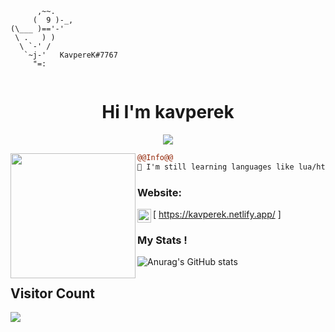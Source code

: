 ```
      ,~~.
     (  9 )-_,
(\___ )=='-'
 \ .   ) )
  \ `-' /
   `~j-'   KavpereK#7767
     "=:
                            
```
<h1 align="center">Hi I'm kavperek</h1>

<p align="center">
  <img src="https://readme-typing-svg.herokuapp.com/?center=true&vCenter=true&color=016EEA&width=500&lines=Welcome+|+kavperek.netlify.app" />
</p>


<img align="left" height="200" src="https://media.giphy.com/media/ao9DUiTKH60XS/giphy.gif"/>

```diff
@@Info@@
🚀 I'm still learning languages like lua/html/css/js

```

### Website:

[<img align="left" alt="My discord" width="22px" src="https://cdn.jsdelivr.net/npm/simple-icons@v3/icons/discord.svg" /> https://kavperek.netlify.app/ ]
<br />


### My Stats !
![Anurag's GitHub stats](https://github-readme-stats.vercel.app/api?username=Kavperek7767&theme=cobalt&show_icons=true)


## Visitor Count
![](https://komarev.com/ghpvc/?username=Kavperek7767-github-username&color=dc143c)

<br />
